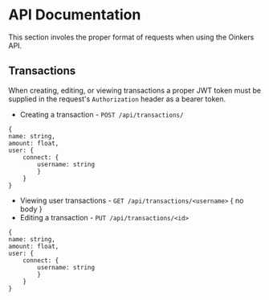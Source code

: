 # API Documentation
This section involes the proper format of requests when using the Oinkers API.
## Transactions
When creating, editing, or viewing transactions a proper JWT token must be supplied in the request's `Authorization` header as a bearer token.
- Creating a transaction - `POST /api/transactions/`
```
{
name: string,
amount: float,
user: {
    connect: {
        username: string
        }
    }
}
```
- Viewing user transactions - `GET /api/transactions/<username>` { no body }
- Editing a transaction - `PUT /api/transactions/<id>`
```
{
name: string,
amount: float,
user: {
    connect: {
        username: string
        }
    }
}
```
